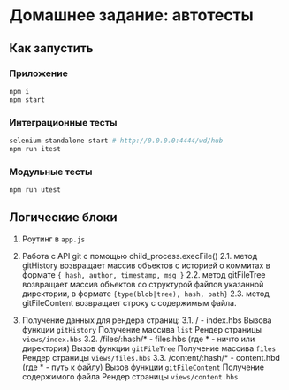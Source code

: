 # Домашнее задание: автотесты

## Как запустить
### Приложение

```sh
npm i
npm start
```

### Интеграционные тесты
```sh
selenium-standalone start # http://0.0.0.0:4444/wd/hub
npm run itest
```

### Модульные тесты
```sh
npm run utest
```

## Логические блоки
1. Роутинг в `app.js`

2. Работа с API git с помощью child_process.execFile()
  2.1. метод gitHistory возвращает массив объектов c историей о коммитах в формате `{ hash, author, timestamp, msg }`
  2.2. метод gitFileTree возвращает массив объектов со структурой файлов указанной директории, в формате `{type(blob|tree), hash, path}`
  2.3. метод gitFileContent возвращает строку с содержимым файла.

3. Получение данных для рендера страниц:
  3.1. / - index.hbs
    Вызова функции `gitHistory`
    Получение массива `list`
    Рендер страницы `views/index.hbs`
  3.2. /files/:hash/* - files.hbs (где * - ничто или директория)
    Вызов функции `gitFileTree`
    Получение массива `files`
    Рендер страницы `views/files.hbs`
  3.3. /content/:hash/* - content.hbd (где * - путь к файлу)
    Вызов функции `gitFileContent`
    Получение содержимого файла
    Рендер страницы `views/content.hbs`
